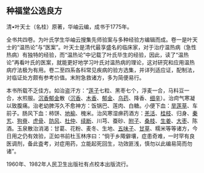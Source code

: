 ## 种福堂公选良方

清•叶天士（名桂）原著，华岫云编，成书于1775年。

全书共四卷。为叶氏学生华岫云搜集先师验案与多种经验方编辑而成。卷一是叶天士的“温热论”与“医案”。叶天士是清代最享盛名的临床家，对于治疗温热病（急性热病）有独特的经验，而“温热论”中记载了叶氏毕生的经验，因此，读了“温热论”再看叶氏的医案，就能更好地学习叶氏对温热病的理论，这对研究和应用温热病疗法极为有用。卷二至四系各科常见疾病的验方选集，并详列适应证，配制法，对临证处方颇有参考价值。末附急救诸方，多为简便易行。

本书所载不乏佳方。如治盗汗方：“[莲子](https://www.gmzyjc.com/read/bc/bc18-0.0.13.0.0.md)七粒、黑枣七个，浮麦一合，马料豆一合，水煎服。[沉香](https://www.gmzyjc.com/read/bc/bc11-0.0.9.0.0.md)[郁金](https://www.gmzyjc.com/read/bc/bc12-0.0.3.0.0.md)散（[沉香](https://www.gmzyjc.com/read/bc/bc11-0.0.9.0.0.md)、[木香](https://www.gmzyjc.com/read/bc/bc11-0.0.5.0.0.md)、[郁金](https://www.gmzyjc.com/read/bc/bc12-0.0.3.0.0.md)、[乌药](https://www.gmzyjc.com/read/bc/bc11-0.0.6.0.0.md)、降香、[细辛](https://www.gmzyjc.com/read/bc/bc01-1.1.9.0.0.md)）。治疴气寒凝以致腹痛。治老幼脾泻久不愈神方：饭锅巴、莲肉、白糖。小便下血：[旱莲草](https://www.gmzyjc.com/read/bc/bc17-0.4.9.0.0.md)、车前子。肠风下血：柿饼、[地榆](https://www.gmzyjc.com/read/bc/bc13-0.0.4.0.0.md)、槐米。治风寒湿痹药酒方：[羌活](https://www.gmzyjc.com/read/bc/bc01-1.1.6.0.0.md)、[桂枝](https://www.gmzyjc.com/read/bc/bc01-1.1.2.0.0.md)、归身、[秦艽](https://www.gmzyjc.com/read/bc/bc06-0.0.4.0.0.md)、[狗脊](https://www.gmzyjc.com/read/bc/bc17-0.2.11.0.0.md)、[虎骨](https://www.gmzyjc.com/read/bc/bc06-0.0.11.0.0.md)、[防风](https://www.gmzyjc.com/read/bc/bc01-1.1.5.0.0.md)、[杜仲](https://www.gmzyjc.com/read/bc/bc17-0.2.10.0.0.md)、[续断](https://www.gmzyjc.com/read/bc/bc17-0.2.10.0.xd.md)、川芎、蚕砂、[附子](https://www.gmzyjc.com/read/bc/bc07-0.1.0.0.0.md)、[桑枝](https://www.gmzyjc.com/read/bc/bc06-0.0.17.0.0.md)、[生姜](https://www.gmzyjc.com/read/bc/bc01-1.1.13.0.0.md)、[大枣](https://www.gmzyjc.com/read/bc/bc17-0.1.9.0.0.md)、陈酒。玉泉散治消渴：甘葛、花粉、麦冬、生地、[五味子](https://www.gmzyjc.com/read/bc/bc18-0.0.2.0.0.md)、[甘草](https://www.gmzyjc.com/read/bc/bc17-0.1.8.0.0.md)、糯米等等诸方，今日用之仍有效验，正如书前杜玉林序曰：“倘于乡陬僻壤，症患奇难，一时罕有良医调剂，备此査考，对症用药，立能起死回生，功效匪浅，慎勿以此编易简而勿诸”。

1960年、1982年人民卫生出版社有点校本出版流行。
